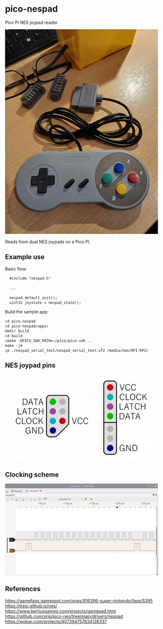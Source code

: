 # pico-nespad
Pico PI NES joypad reader

![image](docs/nes_joypad.jpg)

Reads from dual NES joypads on a Pico PI.

## Example use
Basic flow:
```
  #include "nespad.h"

  ...

  nespad_default_init();
  uint32 joystate = nespad_state();
```

Build the sample app:
```
cd pico-nespad
cd pico-nespad/apps/
mkdir build
cd build
cmake -DPICO_SDK_PATH=~/pico/pico-sdk ..
make -j4
cp ./nespad_serial_test/nespad_serial_test.uf2 /media/neo/RPI-RP2/
```

## NES joypad pins

![image](docs/nes_joypad_pins.png)

## Clocking scheme

![image](docs/nes_joypad_clocks.png)

## References
https://gamefaqs.gamespot.com/snes/916396-super-nintendo/faqs/5395<br/>
https://tresi.github.io/nes/<br/>
https://www.bertiusgames.com/projects/gamepad.html<br/>
https://github.com/xrip/pico-nes/tree/main/drivers/nespad<br/>
https://wokwi.com/projects/407394757834126337<br/>

